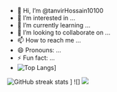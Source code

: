 - 👋 Hi, I’m @tanvirHossain10100
- 👀 I’m interested in ...
- 🌱 I’m currently learning ...
- 💞️ I’m looking to collaborate on ...
- 📫 How to reach me ...
- 😄 Pronouns: ...
- ⚡ Fun fact: ...
- ![Top Langs](https://github-readme-stats.vercel.app/api/top-langs/?username=tanvirHossain10100)]

![GitHub streak stats](https://github-readme-streak-stats.herokuapp.com/?user=tanvirHossain10100) ]
![]
![](https://komarev.com/ghpvc/?username=tanvirHossain10100&color=green)
<!---
tanvirHossain10100/tanvirHossain10100 is a ✨ special ✨ repository because its `README.md` (this file) appears on your GitHub profile.
You can click the Preview link to take a look at your changes.
--->
